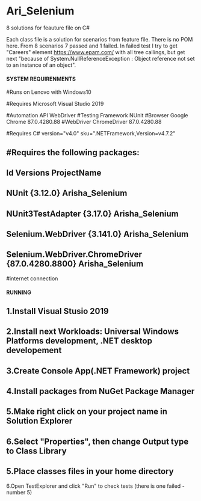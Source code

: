 # Ari_Selenium
 8 solutions for feauture file on C#

Each class file is a solution for scenarios from feature file.
There is no POM here.
From 8 scenarios 7 passed and 1 failed.
In failed test I try to get "Careers" element https://www.epam.com/ with all tree callings, but get next "because of System.NullReferenceException : Object reference not set to an instance of an object".


####   SYSTEM REQUIRENMENTS   ####

#Runs on Lenovo with Windows10

#Requires Microsoft Visual Studio 2019

#Automation API WebDriver
#Testing Framework NUnit
#Browser Google Chrome 87.0.4280.88
#WebDriver ChromeDriver 87.0.4280.88

#Requires C# version="v4.0" sku=".NETFramework,Version=v4.7.2"

#Requires the following packages: 
---
Id                                  Versions             ProjectName    
---
NUnit                               {3.12.0}             Arisha_Selenium   
---
NUnit3TestAdapter                   {3.17.0}             Arisha_Selenium     
---
Selenium.WebDriver                  {3.141.0}            Arisha_Selenium    
---
Selenium.WebDriver.ChromeDriver     {87.0.4280.8800}     Arisha_Selenium    
---

#internet connection

####   RUNNING   ####

1.Install Visual Stusio 2019
---
2.Install next Workloads: Universal Windows Platforms development, .NET desktop developement
---
3.Create Console App(.NET Framework) project
---
4.Install packages from NuGet Package Manager
---
5.Make right click on your project name in Solution Explorer
---
6.Select "Properties", then change Output type to Class Library
---
5.Place classes files in your home directory
---
6.Open TestExplorer and click "Run" to check tests (there is one failed - number 5)
